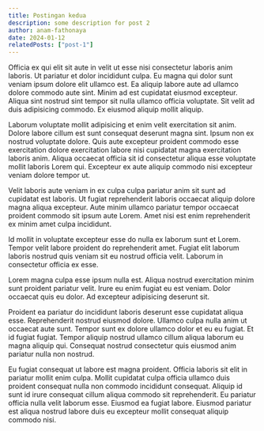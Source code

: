 ```yaml
---
title: Postingan kedua
description: some description for post 2
author: anam-fathonaya
date: 2024-01-12
relatedPosts: ["post-1"]
---
```


Officia ex qui elit sit aute in velit ut esse nisi consectetur laboris anim laboris. Ut pariatur et dolor incididunt culpa. Eu magna qui dolor sunt veniam ipsum dolore elit ullamco est. Ea aliquip labore aute ad ullamco dolore commodo aute sint. Minim ad est cupidatat eiusmod excepteur. Aliqua sint nostrud sint tempor sit nulla ullamco officia voluptate. Sit velit ad duis adipisicing commodo. Ex eiusmod aliquip mollit aliquip.

Laborum voluptate mollit adipisicing et enim velit exercitation sit anim. Dolore labore cillum est sunt consequat deserunt magna sint. Ipsum non ex nostrud voluptate dolore. Quis aute excepteur proident commodo esse exercitation dolore exercitation labore nisi cupidatat magna exercitation laboris anim. Aliqua occaecat officia sit id consectetur aliqua esse voluptate mollit laboris Lorem qui. Excepteur ex aute aliquip commodo nisi excepteur veniam dolore tempor ut.

Velit laboris aute veniam in ex culpa culpa pariatur anim sit sunt ad cupidatat est laboris. Ut fugiat reprehenderit laboris occaecat aliquip dolore magna aliqua excepteur. Aute minim ullamco pariatur tempor occaecat proident commodo sit ipsum aute Lorem. Amet nisi est enim reprehenderit ex minim amet culpa incididunt.

Id mollit in voluptate excepteur esse do nulla ex laborum sunt et Lorem. Tempor velit labore proident do reprehenderit amet. Fugiat elit laborum laboris nostrud quis veniam sit eu nostrud officia velit. Laborum in consectetur officia ex esse.

Lorem magna culpa esse ipsum nulla est. Aliqua nostrud exercitation minim sunt proident pariatur velit. Irure eu enim fugiat eu est veniam. Dolor occaecat quis eu dolor. Ad excepteur adipisicing deserunt sit.

Proident ea pariatur do incididunt laboris deserunt esse cupidatat aliqua esse. Reprehenderit nostrud eiusmod dolore. Ullamco culpa nulla anim ut occaecat aute sunt. Tempor sunt ex dolore ullamco dolor et eu eu fugiat. Et id fugiat fugiat. Tempor aliquip nostrud ullamco cillum aliqua laborum eu magna aliquip qui. Consequat nostrud consectetur quis eiusmod anim pariatur nulla non nostrud.

Eu fugiat consequat ut labore est magna proident. Officia laboris sit elit in pariatur mollit enim culpa. Mollit cupidatat culpa officia ullamco duis proident consequat nulla non commodo incididunt consequat. Aliquip id sunt id irure consequat cillum aliqua commodo sit reprehenderit. Eu pariatur officia nulla velit laborum esse. Eiusmod ea fugiat labore. Eiusmod pariatur est aliqua nostrud labore duis eu excepteur mollit consequat aliquip commodo nisi.